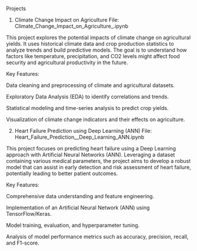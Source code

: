 Projects
1. Climate Change Impact on Agriculture
File: Climate_Change_Impact_on_Agriculture_.ipynb

This project explores the potential impacts of climate change on agricultural yields. It uses historical climate data and crop production statistics to analyze trends and build predictive models. The goal is to understand how factors like temperature, precipitation, and CO2 levels might affect food security and agricultural productivity in the future.

Key Features:

Data cleaning and preprocessing of climate and agricultural datasets.

Exploratory Data Analysis (EDA) to identify correlations and trends.

Statistical modeling and time-series analysis to predict crop yields.

Visualization of climate change indicators and their effects on agriculture.

2. Heart Failure Prediction using Deep Learning (ANN)
File: Heart_Failure_Prediction__Deep_Learning_ANN.ipynb

This project focuses on predicting heart failure using a Deep Learning approach with Artificial Neural Networks (ANN). Leveraging a dataset containing various medical parameters, the project aims to develop a robust model that can assist in early detection and risk assessment of heart failure, potentially leading to better patient outcomes.

Key Features:

Comprehensive data understanding and feature engineering.

Implementation of an Artificial Neural Network (ANN) using TensorFlow/Keras.

Model training, evaluation, and hyperparameter tuning.

Analysis of model performance metrics such as accuracy, precision, recall, and F1-score.
